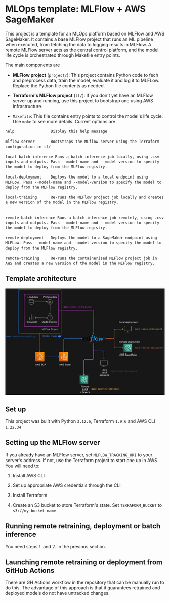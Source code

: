 # MLOps template: MLFlow + AWS SageMaker

This project is a template for an MLOps platform based on MLFlow and AWS SageMaker. It contains a base MLFlow project that runs an ML pipeline when executed, from fetching the data to logging results in MLFlow. A remote MLFlow server acts as the central control platform, and the model life cycle is orchestrated through Makefile entry points.

The main components are

* **MLFlow project** (`project/`): This project contains Python code to fech and preprocess data, train the model, evaluate it and log it to MLFLow. Replace the Python file contents as needed.

* **Terraform's MLFlow project** (`tf/`): If you don't yet have an MLFlow server up and running, use this project to bootstrap one using AWS infrastructure.

* `Makefile`: This file contains entry points to control the model's life cycle. Use `make` to see more details. Current options are 

```
help                Display this help message 

mlflow-server       Bootstraps the MLflow server using the Terraform configuration in tf/ 

local-batch-inference Runs a batch inference job locally, using .csv inputs and outputs. Pass --model-name and --model-version to specify the model to deploy from the MLFlow registry. 

local-deployment    Deploys the model to a local endpoint using MLFLow. Pass --model-name and --model-version to specify the model to deploy from the MLFlow registry. 

local-training      Re-runs the MLFlow project job locally and creates a new version of the model in the MLFlow registry. 


remote-batch-inference Runs a batch inference job remotely, using .csv inputs and outputs. Pass --model-name and --model-version to specify the model to deploy from the MLFlow registry. 

remote-deployment   Deploys the model to a SageMaker endpoint using MLFLow. Pass --model-name and --model-version to specify the model to deploy from the MLFlow registry. 

remote-training     Re-runs the containerised MLFlow project job in AWS and creates a new version of the model in the MLFlow registry. 
```

## Template architecture 

![Architecture diagram](./other/architecture.png "Architecture")

## Set up

This project was built with Python `3.12.6`, Terraform `1.9.6` and AWS CLI `1.22.34`

## Setting up the MLFlow server

If you already have an MLFlow server, set `MLFLOW_TRACKING_URI` to your server's address. If not, use the Terraform project to start one up in AWS. You will need to:

1. Install AWS CLI

2. Set up appropriate AWS credentials through the CLI

3. Install Terraform

4. Create an S3 bucket to store Terraform's state. Set `TERRAFORM_BUCKET` to `s3://my-bucket-name`

## Running remote retraining, deployment or batch inference

You need steps 1. and 2. in the previous section.

## Launching remote retraining or deployment from GitHub Actions

There are GH Actions workflow in the repository that can be manually run to do this. The advantage of this approach is that it guarantees retrained and deployed models do not have untracked changes.